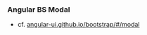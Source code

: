 ### Angular BS Modal

- cf. [angular-ui.github.io/bootstrap/#/modal](http://angular-ui.github.io/bootstrap/#/modal)